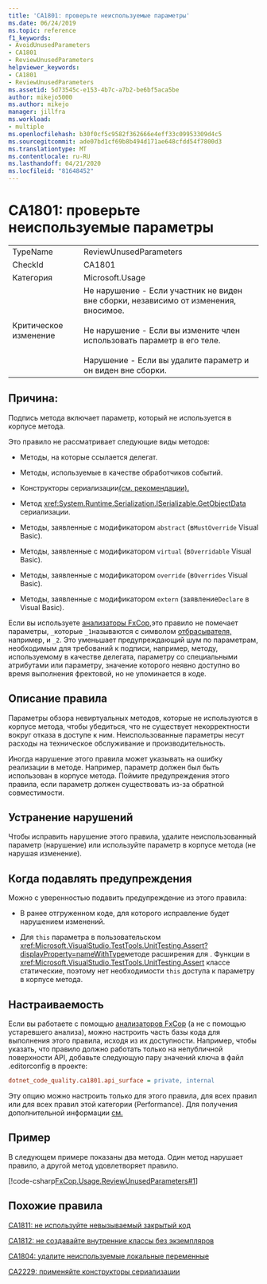 ```yaml
---
title: 'CA1801: проверьте неиспользуемые параметры'
ms.date: 06/24/2019
ms.topic: reference
f1_keywords:
- AvoidUnusedParameters
- CA1801
- ReviewUnusedParameters
helpviewer_keywords:
- CA1801
- ReviewUnusedParameters
ms.assetid: 5d73545c-e153-4b7c-a7b2-be6bf5aca5be
author: mikejo5000
ms.author: mikejo
manager: jillfra
ms.workload:
- multiple
ms.openlocfilehash: b30f0cf5c9582f362666e4eff33c09953309d4c5
ms.sourcegitcommit: ade07bd1cf69b8b494d171ae648cfdd54f7800d3
ms.translationtype: MT
ms.contentlocale: ru-RU
ms.lasthandoff: 04/21/2020
ms.locfileid: "81648452"
---
```

# <a name="ca1801-review-unused-parameters"></a>CA1801: проверьте неиспользуемые параметры

|||
|-|-|
|TypeName|ReviewUnusedParameters|
|CheckId|CA1801|
|Категория|Microsoft.Usage|
|Критическое изменение|Не нарушение - Если участник не виден вне сборки, независимо от изменения, вносимое.<br /><br /> Не нарушение - Если вы измените член использовать параметр в его теле.<br /><br /> Нарушение - Если вы удалите параметр и он виден вне сборки.|

## <a name="cause"></a>Причина:

Подпись метода включает параметр, который не используется в корпусе метода.

Это правило не рассматривает следующие виды методов:

- Методы, на которые ссылается делегат.

- Методы, используемые в качестве обработчиков событий.

- Конструкторы сериализации[(см. рекомендации).](/dotnet/standard/serialization/serialization-guidelines#supporting-runtime-serialization)

- Метод <xref:System.Runtime.Serialization.ISerializable.GetObjectData> сериализации.

- Методы, заявленные с модификатором `abstract` (в`MustOverride` Visual Basic).

- Методы, заявленные с модификатором `virtual` (в`Overridable` Visual Basic).

- Методы, заявленные с модификатором `override` (в`Overrides` Visual Basic).

- Методы, заявленные с модификатором `extern` (заявление`Declare` в Visual Basic).

Если вы используете [анализаторы FxCop,](install-fxcop-analyzers.md)это правило не помечает параметры, `_`которые `_1`называются с символом [отбрасывателя,](/dotnet/csharp/discards) например, и `_2`. Это уменьшает предупреждающий шум по параметрам, необходимым для требований к подписи, например, методу, используемому в качестве делегата, параметру со специальными атрибутами или параметру, значение которого неявно доступно во время выполнения фректовой, но не упоминается в коде.

## <a name="rule-description"></a>Описание правила

Параметры обзора невиртуальных методов, которые не используются в корпусе метода, чтобы убедиться, что не существует некорректности вокруг отказа в доступе к ним. Неиспользованные параметры несут расходы на техническое обслуживание и производительность.

Иногда нарушение этого правила может указывать на ошибку реализации в методе. Например, параметр должен был быть использован в корпусе метода. Поймите предупреждения этого правила, если параметр должен существовать из-за обратной совместимости.

## <a name="how-to-fix-violations"></a>Устранение нарушений

Чтобы исправить нарушение этого правила, удалите неиспользованный параметр (нарушение) или используйте параметр в корпусе метода (не нарушая изменение).

## <a name="when-to-suppress-warnings"></a>Когда подавлять предупреждения

Можно с уверенностью подавить предупреждение из этого правила:

- В ранее отгруженном коде, для которого исправление будет нарушением изменений.

- Для `this` параметра в пользовательском <xref:Microsoft.VisualStudio.TestTools.UnitTesting.Assert?displayProperty=nameWithType>методе расширения для . Функции в <xref:Microsoft.VisualStudio.TestTools.UnitTesting.Assert> классе статические, поэтому нет необходимости `this` доступа к параметру в корпусе метода.

## <a name="configurability"></a>Настраиваемость

Если вы работаете с помощью [анализаторов FxCop](install-fxcop-analyzers.md) (а не с помощью устаревшего анализа), можно настроить часть базы кода для выполнения этого правила, исходя из их доступности. Например, чтобы указать, что правило должно работать только на непубличной поверхности API, добавьте следующую пару значений ключа в файл .editorconfig в проекте:

```ini
dotnet_code_quality.ca1801.api_surface = private, internal
```

Эту опцию можно настроить только для этого правила, для всех правил или для всех правил этой категории (Performance). Для получения дополнительной информации [см.](configure-fxcop-analyzers.md)

## <a name="example"></a>Пример

В следующем примере показаны два метода. Один метод нарушает правило, а другой метод удовлетворяет правило.

[!code-csharp[FxCop.Usage.ReviewUnusedParameters#1](../code-quality/codesnippet/CSharp/ca1801-review-unused-parameters_1.cs)]

## <a name="related-rules"></a>Похожие правила

[CA1811: не используйте невызываемый закрытый код](../code-quality/ca1811.md)

[CA1812: не создавайте внутренние классы без экземпляров](../code-quality/ca1812.md)

[CA1804: удалите неиспользуемые локальные переменные](../code-quality/ca1804.md)

[CA2229: применяйте конструкторы сериализации](../code-quality/ca2229.md)

